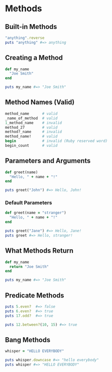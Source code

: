 # Methods

## Built-in Methods
```ruby
"anything".reverse
puts "anything" #=> anything
```

## Creating a Method
```ruby
def my_name
  "Joe Smith"
end

puts my_name #=> "Joe Smith"
```

## Method Names (Valid)
```ruby
method_name      # valid
_name_of_method  # valid
1_method_name    # invalid
method_27        # valid
method?_name     # invalid
method_name!     # valid
begin            # invalid (Ruby reserved word)
begin_count      # valid
```

## Parameters and Arguments
```ruby
def greet(name)
  "Hello, " + name + "!"
end

puts greet("John") #=> Hello, John!
```

### Default Parameters
```ruby
def greet(name = "stranger")
  "Hello, " + name + "!"
end

puts greet("Jane") #=> Hello, Jane!
puts greet #=> Hello, stranger!
```

## What Methods Return
```ruby
def my_name
  return "Joe Smith"
end

puts my_name #=> "Joe Smith"
```

## Predicate Methods
```ruby
puts 5.even?  #=> false
puts 6.even?  #=> true
puts 17.odd?  #=> true

puts 12.between?(10, 15) #=> true
```

## Bang Methods
```ruby
whisper = "HELLO EVERYBODY"

puts whisper.downcase #=> "hello everybody"
puts whisper #=> "HELLO EVERYBODY"
```
